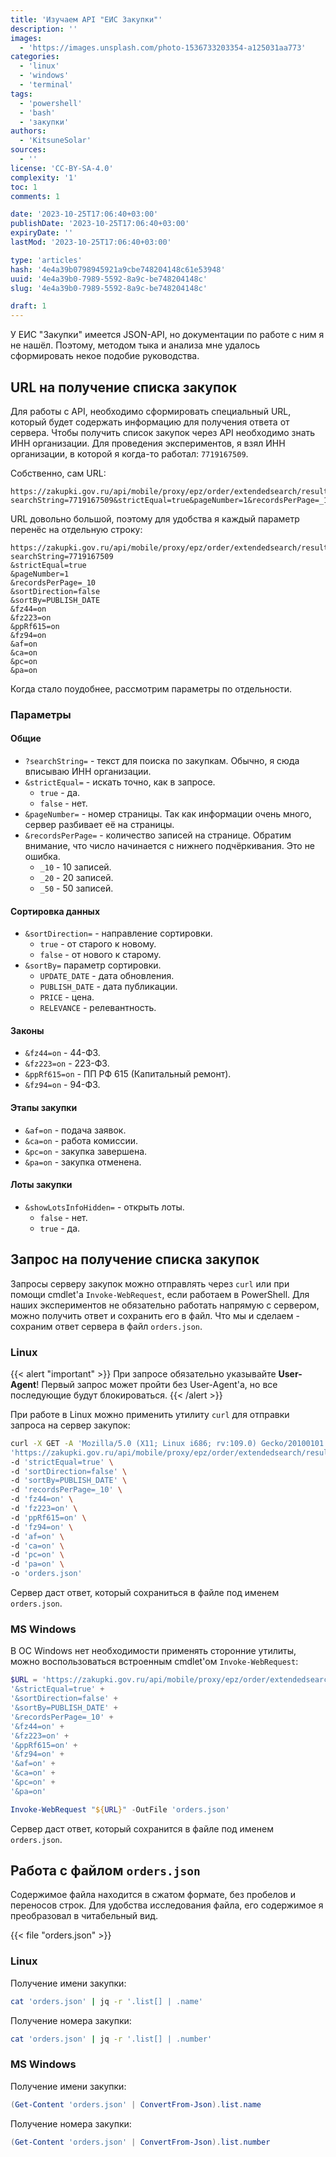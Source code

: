 ```yaml
---
title: 'Изучаем API "ЕИС Закупки"'
description: ''
images:
  - 'https://images.unsplash.com/photo-1536733203354-a125031aa773'
categories:
  - 'linux'
  - 'windows'
  - 'terminal'
tags:
  - 'powershell'
  - 'bash'
  - 'закупки'
authors:
  - 'KitsuneSolar'
sources:
  - ''
license: 'CC-BY-SA-4.0'
complexity: '1'
toc: 1
comments: 1

date: '2023-10-25T17:06:40+03:00'
publishDate: '2023-10-25T17:06:40+03:00'
expiryDate: ''
lastMod: '2023-10-25T17:06:40+03:00'

type: 'articles'
hash: '4e4a39b0798945921a9cbe748204148c61e53948'
uuid: '4e4a39b0-7989-5592-8a9c-be748204148c'
slug: '4e4a39b0-7989-5592-8a9c-be748204148c'

draft: 1
---
```


У ЕИС "Закупки" имеется JSON-API, но документации по работе с ним я не нашёл. Поэтому, методом тыка и анализа мне удалось сформировать некое подобие руководства.

<!--more-->

## URL на получение списка закупок

Для работы с API, необходимо сформировать специальный URL, который будет содержать информацию для получения ответа от сервера. Чтобы получить список закупок через API необходимо знать ИНН организации. Для проведения экспериментов, я взял ИНН организации, в которой я когда-то работал: `7719167509`.

Собственно, сам URL:

```
https://zakupki.gov.ru/api/mobile/proxy/epz/order/extendedsearch/results.html?searchString=7719167509&strictEqual=true&pageNumber=1&recordsPerPage=_10&sortDirection=false&sortBy=PUBLISH_DATE&fz44=on&fz223=on&ppRf615=on&fz94=on&af=on&ca=on&pc=on&pa=on
```

URL довольно большой, поэтому для удобства я каждый параметр перенёс на отдельную строку:

```
https://zakupki.gov.ru/api/mobile/proxy/epz/order/extendedsearch/results.html?searchString=7719167509
&strictEqual=true
&pageNumber=1
&recordsPerPage=_10
&sortDirection=false
&sortBy=PUBLISH_DATE
&fz44=on
&fz223=on
&ppRf615=on
&fz94=on
&af=on
&ca=on
&pc=on
&pa=on
```

Когда стало поудобнее, рассмотрим параметры по отдельности.

### Параметры

#### Общие

- `?searchString=` - текст для поиска по закупкам. Обычно, я сюда вписываю ИНН организации.
- `&strictEqual=` - искать точно, как в запросе.
  - `true` - да.
  - `false` - нет.
- `&pageNumber=` - номер страницы. Так как информации очень много, сервер разбивает её на страницы.
- `&recordsPerPage=` - количество записей на странице. Обратим внимание, что число начинается с нижнего подчёркивания. Это не ошибка.
  - `_10` - 10 записей.
  - `_20` - 20 записей.
  - `_50` - 50 записей.

#### Сортировка данных

- `&sortDirection=` - направление сортировки.
  - `true` - от старого к новому.
  - `false` - от нового к старому.
- `&sortBy=` параметр сортировки.
  - `UPDATE_DATE` - дата обновления.
  - `PUBLISH_DATE` - дата публикации.
  - `PRICE` - цена.
  - `RELEVANCE` - релевантность.

#### Законы

- `&fz44=on` - 44-ФЗ.
- `&fz223=on` - 223-ФЗ.
- `&ppRf615=on` - ПП РФ 615 (Капитальный ремонт).
- `&fz94=on` - 94-ФЗ.

#### Этапы закупки

- `&af=on` - подача заявок.
- `&ca=on` - работа комиссии.
- `&pc=on` - закупка завершена.
- `&pa=on` - закупка отменена.

#### Лоты закупки

- `&showLotsInfoHidden=` - открыть лоты.
  - `false` - нет.
  - `true` - да.

## Запрос на получение списка закупок

Запросы серверу закупок можно отправлять через `curl` или при помощи cmdlet'а `Invoke-WebRequest`, если работаем в PowerShell. Для наших экспериментов не обязательно работать напрямую с сервером, можно получить ответ и сохранить его в файл. Что мы и сделаем - сохраним ответ сервера в файл `orders.json`.

### Linux

{{< alert "important" >}}
При запросе обязательно указывайте **User-Agent**! Первый запрос может пройти без User-Agent'а, но все последующие будут блокироваться.
{{< /alert >}}

При работе в Linux можно применить утилиту `curl` для отправки запроса на сервер закупок:

```sh
curl -X GET -A 'Mozilla/5.0 (X11; Linux i686; rv:109.0) Gecko/20100101 Firefox/119.0' \
'https://zakupki.gov.ru/api/mobile/proxy/epz/order/extendedsearch/results.html?searchString=7719167509' \
-d 'strictEqual=true' \
-d 'sortDirection=false' \
-d 'sortBy=PUBLISH_DATE' \
-d 'recordsPerPage=_10' \
-d 'fz44=on' \
-d 'fz223=on' \
-d 'ppRf615=on' \
-d 'fz94=on' \
-d 'af=on' \
-d 'ca=on' \
-d 'pc=on' \
-d 'pa=on' \
-o 'orders.json'
```

Сервер даст ответ, который сохраниться в файле под именем `orders.json`.

### MS Windows

В ОС Windows нет необходимости применять сторонние утилиты, можно воспользоваться встроенным cmdlet'ом `Invoke-WebRequest`:

```powershell
$URL = 'https://zakupki.gov.ru/api/mobile/proxy/epz/order/extendedsearch/results.html?searchString=7719167509' +
'&strictEqual=true' +
'&sortDirection=false' +
'&sortBy=PUBLISH_DATE' +
'&recordsPerPage=_10' +
'&fz44=on' +
'&fz223=on' +
'&ppRf615=on' +
'&fz94=on' +
'&af=on' +
'&ca=on' +
'&pc=on' +
'&pa=on'

Invoke-WebRequest "${URL}" -OutFile 'orders.json'
```

Сервер даст ответ, который сохранится в файле под именем `orders.json`.

## Работа с файлом `orders.json`

Содержимое файла находится в сжатом формате, без пробелов и переносов строк. Для удобства исследования файла, его содержимое я преобразовал в читабельный вид.

{{< file "orders.json" >}}

### Linux

Получение имени закупки:

```sh
cat 'orders.json' | jq -r '.list[] | .name'
```

Получение номера закупки:

```sh
cat 'orders.json' | jq -r '.list[] | .number'
```

### MS Windows

Получение имени закупки:

```powershell
(Get-Content 'orders.json' | ConvertFrom-Json).list.name
```

Получение номера закупки:

```powershell
(Get-Content 'orders.json' | ConvertFrom-Json).list.number
```
